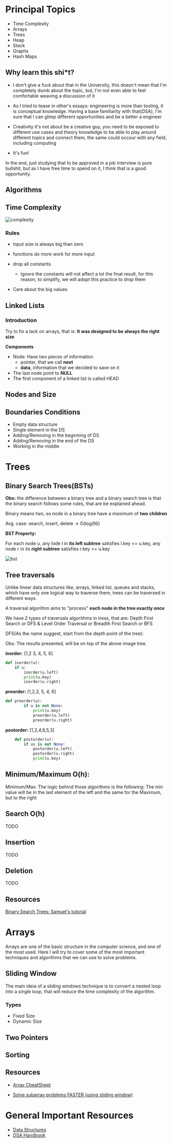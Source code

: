 # Principal Topics

- Time Complexity
- Arrays
- Trees
- Heap
- Stack
- Graphs
- Hash Maps

## Why learn this shi*t?

- I don't give a fuck about that in the University, this doesn't mean that I'm completely dumb about the topic, but, I'm not even able to feel comfortable weaving a discussion of it

- As I tried to tease in other's essays: engineering is more than tooling, it is conceptual knowledge. Having a base familiarity with that(DSA), I'm sure that I can glimp different opportunities and be a better a engineer

- Creativity it's not about be a creative guy, you need to be exposed to different use cases and theory knowledge to be able to  play around different topics and connect them, the same could occour with any field, including computing

- It's fun!

In the end, just studying that to be approved in a job interview is pure bullshit, but as I have free time to spend on it, I think that is a good opportunity.

## Algorithms


## Time Complexity

![complexity](./complexity.png)

### **Rules**

- Input size is always big than zero
- functions do more work for more input
- drop all constants
    
    - Ignore the constants will not affect a lot the final result, for this reason, to simplify, we will adopt this practice to drop them

- Care about the big values

## Linked Lists

### Introduction

Try to fix a lack on arrays, that is: **It was designed to be always the right size**

**Components**

- Node: Have two pieces of information
    - pointer, that we call **next**
    - **data**, information that we decided to save on it
- The last node point to **NULL**
- The first component of a linked list is called HEAD

## Nodes and Size

## Boundaries Conditions

- Empty data structure
- Single element in the DS
- Adding/Removing in the beginning of DS
- Adding/Removing in the end of the DS
- Working in the middle

# Trees

## Binary Search Trees(BSTs)

**Obs:** the difference between a binary tree and a binary search tree is that the binary search follows some rules, that are be explained ahead.

Binary means two, so node in a binary tree have a maximum of **two children**

Avg. case: search, insert, delete -> O(log(N))

**BST Property:**

For each node u, any lode l in **its left subtree** satisfies l.key <= u.key, any node r in its **right subtree** satisfies r.key >= u.key

![bst](./bst.png)

## Tree traversals
Unlike linear data structures like, arrays, linked list, queues and stacks, which have only one logical way to traverse them, trees can be traversed in different ways.

A traversal algorithm aims to "process" **each node in the tree exactly once**

We have 2 types of traversals algorithms in tress, that are: Depth First Search or DFS & Level Order Traversal or Breadth First Search or BFS

DFS(As the name suggest, start from the depth point of the tree):

Obs: The results presented, will be on top of the above image tree.

**inorder:**
[1,2 3, 4, 5, 6]

```python
def inorder(u):
    if u:
        inorder(u.left)
        print(u.key)
        inorder(u.right)
```

**preorder:**
[1,2,3, 5, 4, 6]

```python
def preorder(u):
        if u is not None:
            print(u.key)
            preorder(u.left)
            preorder(u.right)
```

**postorder:**
[1,2,4,6,5,3]

```python
    def postorder(u):
        if us is not None:
            postorder(u.left)
            postorder(u.right)
            print(u.key)
```

## Minimum/Maximum O(h):

Minimum/Max: The logic behind those algorithms is the following: The min value will be in the last element of the left and the same for the Maximum, but to the right

## Search O(h)
TODO
## Insertion
TODO
## Deletion
TODO

## Resources

[Binary Search Trees: Samuel's tutorial](https://www.youtube.com/watch?v=0woI8l0ZWmA)

# Arrays

Arrays are one of the basic structure in the computer science, and one of the most used. Here I will try to cover some of the most important techniques and algorithms that we can use to solve problems.

## Sliding Window
The main ideia of a sliding windows technique is to convert a nested loop into a single loop, that will reduce the time complexity of the algorithm.

### Types

- Fixed Size
- Dynamic Size

## Two Pointers

## Sorting


## Resources
- [Array CheatSheet](https://www.techinterviewhandbook.org/algorithms/array/)

- [Solve subarray problems FASTER (using sliding window)](https://www.youtube.com/watch?v=GcW4mgmgSbw)

# General Important Resources

- [Data Structures](https://www.youtube.com/playlist?list=PLpPXw4zFa0uKKhaSz87IowJnOTzh9tiBk)
- [DSA Handbook](https://www.techinterviewhandbook.org/)
